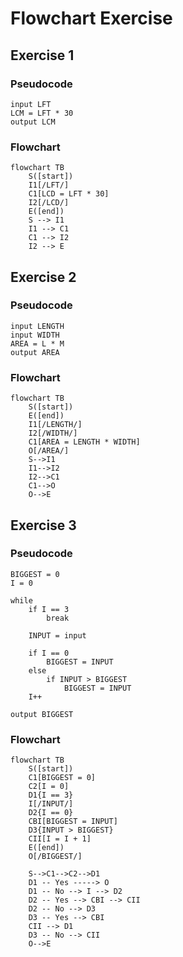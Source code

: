 # Flowchart Exercise

## Exercise 1

### Pseudocode


```
input LFT
LCM = LFT * 30
output LCM
```

### Flowchart

```mermaid
flowchart TB
    S([start])
    I1[/LFT/]
    C1[LCD = LFT * 30]
    I2[/LCD/]
    E([end])
    S --> I1
    I1 --> C1
    C1 --> I2
    I2 --> E
```

## Exercise 2

### Pseudocode

```
input LENGTH
input WIDTH
AREA = L * M
output AREA
```

### Flowchart

```mermaid
flowchart TB
    S([start])
    E([end])
    I1[/LENGTH/]
    I2[/WIDTH/]
    C1[AREA = LENGTH * WIDTH]
    O[/AREA/]
    S-->I1
    I1-->I2
    I2-->C1
    C1-->O
    O-->E
```

## Exercise 3

### Pseudocode

```
BIGGEST = 0
I = 0

while
    if I == 3
        break

    INPUT = input

    if I == 0
        BIGGEST = INPUT
    else
        if INPUT > BIGGEST
            BIGGEST = INPUT
    I++

output BIGGEST
```

### Flowchart

```mermaid
flowchart TB
    S([start])
    C1[BIGGEST = 0]
    C2[I = 0]
    D1{I == 3}
    I[/INPUT/]
    D2{I == 0}
    CBI[BIGGEST = INPUT]
    D3{INPUT > BIGGEST}
    CII[I = I + 1]
    E([end])
    O[/BIGGEST/]

    S-->C1-->C2-->D1
    D1 -- Yes -----> O
    D1 -- No --> I --> D2
    D2 -- Yes --> CBI --> CII
    D2 -- No --> D3
    D3 -- Yes --> CBI
    CII --> D1
    D3 -- No --> CII
    O-->E
```

